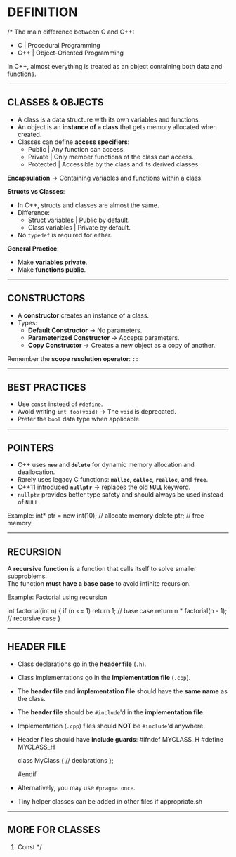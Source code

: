 # DEFINITION

/*
The main difference between C and C++:
- C    | Procedural Programming
- C++  | Object-Oriented Programming

In C++, almost everything is treated as an object containing both data and functions.

----------------------------------------------------------------------
CLASSES & OBJECTS
----------------------------------------------------------------------

- A class is a data structure with its own variables and functions.
- An object is an **instance of a class** that gets memory allocated when created.
- Classes can define **access specifiers**:
    - Public    | Any function can access.
    - Private   | Only member functions of the class can access.
    - Protected | Accessible by the class and its derived classes.

**Encapsulation** → Containing variables and functions within a class.

**Structs vs Classes**:
- In C++, structs and classes are almost the same.
- Difference:
    - Struct variables | Public by default.
    - Class variables  | Private by default.
- No `typedef` is required for either.

**General Practice**:
- Make **variables private**.
- Make **functions public**.

----------------------------------------------------------------------
CONSTRUCTORS
----------------------------------------------------------------------

- A **constructor** creates an instance of a class.
- Types:
    - **Default Constructor** → No parameters.
    - **Parameterized Constructor** → Accepts parameters.
    - **Copy Constructor** → Creates a new object as a copy of another.

Remember the **scope resolution operator**: `::`

----------------------------------------------------------------------
BEST PRACTICES
----------------------------------------------------------------------

- Use `const` instead of `#define`.
- Avoid writing `int foo(void)` → The `void` is deprecated.
- Prefer the `bool` data type when applicable.

----------------------------------------------------------------------
POINTERS
----------------------------------------------------------------------

- C++ uses **`new`** and **`delete`** for dynamic memory allocation and deallocation.  
- Rarely uses legacy C functions: **`malloc`**, **`calloc`**, **`realloc`**, and **`free`**.
- C++11 introduced **`nullptr`** → replaces the old **`NULL`** keyword.
- `nullptr` provides better type safety and should always be used instead of `NULL`.

Example:
int* ptr = new int(10);   // allocate memory
delete ptr;               // free memory

----------------------------------------------------------------------
RECURSION
----------------------------------------------------------------------

A **recursive function** is a function that calls itself to solve smaller subproblems.  
The function **must have a base case** to avoid infinite recursion.

Example: Factorial using recursion

int factorial(int n) {
    if (n <= 1) return 1;          // base case
    return n * factorial(n - 1);   // recursive case
}

----------------------------------------------------------------------
HEADER FILE
----------------------------------------------------------------------

- Class declarations go in the **header file** (`.h`).
- Class implementations go in the **implementation file** (`.cpp`).
- The **header file** and **implementation file** should have the **same name** as the class.
- The **header file** should be `#include`'d in the **implementation file**.
- Implementation (`.cpp`) files should **NOT** be `#include`'d anywhere.
- Header files should have **include guards**:
    #ifndef MYCLASS_H
    #define MYCLASS_H

    class MyClass {
        // declarations
    };

    #endif
- Alternatively, you may use `#pragma once`.
- Tiny helper classes can be added in other files if appropriate.sh

----------------------------------------------------------------------
MORE FOR CLASSES
----------------------------------------------------------------------

1. Const
*/
